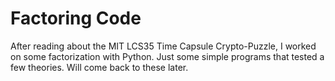 # Factoring Code

After reading about the MIT LCS35 Time Capsule Crypto-Puzzle, I worked on some factorization with Python. Just some simple
programs that tested a few theories. Will come back to these later.
